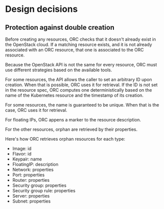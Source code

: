 # Design decisions

## Protection against double creation

Before creating any resources, ORC checks that it doesn't already exist in the OpenStack cloud. If a matching resource exists, and it is not already associated with an ORC resource, that one is associated to the ORC resource.

Because the OpenStack API is not the same for every resource, ORC must use different strategies based on the available tools.

For some resources, the API allows the caller to set an arbitrary ID upon creation. When that is possible, ORC uses it for retrieval. If the ID is not set in the resource spec, ORC computes one deterministically based on the name of the Kubernetes resource and the timestamp of its creation.

For some resources, the name is guaranteed to be unique. When that is the case, ORC uses it for retrieval.

For floating IPs, ORC appens a marker to the resource description.

For the other resources, orphan are retrieved by their properties.

Here's how ORC retrieves orphan resources for each type:

* Image: id
* Flavor: id
* Keypair: name
* FloatingIP: description
* Network: properties
* Port: properties
* Router: properties
* Security group: properties
* Security group rule: properties
* Server: properties
* Subnet: properties

